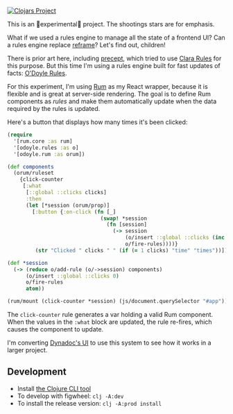 [![Clojars Project](https://img.shields.io/clojars/v/net.sekao/odoyle-rum.svg)](https://clojars.org/net.sekao/odoyle-rum)

This is an 🌠experimental🌠 project. The shootings stars are for emphasis.

What if we used a rules engine to manage all the state of a frontend UI? Can a rules engine replace [reframe](https://github.com/Day8/re-frame)? Let's find out, children!

There is prior art here, including [precept](https://github.com/CoNarrative/precept), which tried to use [Clara Rules](https://github.com/cerner/clara-rules) for this purpose. But this time I'm using a rules engine built for fast updates of facts: [O'Doyle Rules](https://github.com/oakes/odoyle-rules).

For this experiment, I'm using [Rum](https://github.com/tonsky/rum) as my React wrapper, because it is flexible and is great at server-side rendering. The goal is to define Rum components as *rules* and make them automatically update when the data required by the rules is updated.

Here's a button that displays how many times it's been clicked:

```clojure
(require
  '[rum.core :as rum]
  '[odoyle.rules :as o]
  '[odoyle.rum :as orum])

(def components
  (orum/ruleset
    {click-counter
     [:what
      [::global ::clicks clicks]
      :then
      (let [*session (orum/prop)]
        [:button {:on-click (fn [_]
                              (swap! *session
                                (fn [session]
                                  (-> session
                                      (o/insert ::global ::clicks (inc clicks))
                                      o/fire-rules))))}
         (str "Clicked " clicks " " (if (= 1 clicks) "time" "times"))])]}))

(def *session
  (-> (reduce o/add-rule (o/->session) components)
      (o/insert ::global ::clicks 0)
      o/fire-rules
      atom))

(rum/mount (click-counter *session) (js/document.querySelector "#app"))
```

The `click-counter` rule generates a var holding a valid Rum component. When the values in the `:what` block are updated, the rule re-fires, which causes the component to update.

I'm converting [Dynadoc's UI](https://github.com/oakes/Dynadoc/blob/master/src/dynadoc/common.cljc) to use this system to see how it works in a larger project.

## Development

* Install [the Clojure CLI tool](https://clojure.org/guides/getting_started#_clojure_installer_and_cli_tools)
* To develop with figwheel: `clj -A:dev`
* To install the release version: `clj -A:prod install`
